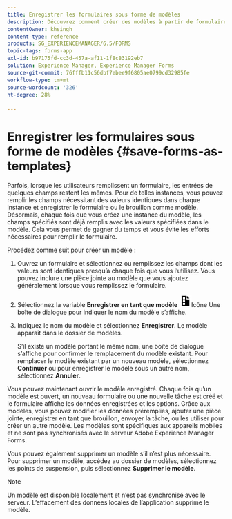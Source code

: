 ```yaml
---
title: Enregistrer les formulaires sous forme de modèles
description: Découvrez comment créer des modèles à partir de formulaires avec des données requises à plusieurs reprises.
contentOwner: khsingh
content-type: reference
products: SG_EXPERIENCEMANAGER/6.5/FORMS
topic-tags: forms-app
exl-id: b97175fd-cc3d-457a-af11-1f8c83192eb7
solution: Experience Manager, Experience Manager Forms
source-git-commit: 76fffb11c56dbf7ebee9f6805ae0799cd32985fe
workflow-type: tm+mt
source-wordcount: '326'
ht-degree: 28%

---
```


# Enregistrer les formulaires sous forme de modèles {#save-forms-as-templates}

Parfois, lorsque les utilisateurs remplissent un formulaire, les entrées de quelques champs restent les mêmes. Pour de telles instances, vous pouvez remplir les champs nécessitant des valeurs identiques dans chaque instance et enregistrer le formulaire ou le brouillon comme modèle. Désormais, chaque fois que vous créez une instance du modèle, les champs spécifiés sont déjà remplis avec les valeurs spécifiées dans le modèle. Cela vous permet de gagner du temps et vous évite les efforts nécessaires pour remplir le formulaire.

Procédez comme suit pour créer un modèle :

1. Ouvrez un formulaire et sélectionnez ou remplissez les champs dont les valeurs sont identiques presqu’à chaque fois que vous l’utilisez. Vous pouvez inclure une pièce jointe au modèle que vous ajoutez généralement lorsque vous remplissez le formulaire.
1. Sélectionnez la variable **Enregistrer en tant que modèle** ![save_as_template](assets/save_as_template.png)Icône Une boîte de dialogue pour indiquer le nom du modèle s’affiche.
1. Indiquez le nom du modèle et sélectionnez **Enregistrer**. Le modèle apparaît dans le dossier de modèles.

   S’il existe un modèle portant le même nom, une boîte de dialogue s’affiche pour confirmer le remplacement du modèle existant. Pour remplacer le modèle existant par un nouveau modèle, sélectionnez **Continuer** ou pour enregistrer le modèle sous un autre nom, sélectionnez **Annuler**.

Vous pouvez maintenant ouvrir le modèle enregistré. Chaque fois qu’un modèle est ouvert, un nouveau formulaire ou une nouvelle tâche est créé et le formulaire affiche les données enregistrées et les options. Grâce aux modèles, vous pouvez modifier les données préremplies, ajouter une pièce jointe, enregistrer en tant que brouillon, envoyer la tâche, ou les utiliser pour créer un autre modèle. Les modèles sont spécifiques aux appareils mobiles et ne sont pas synchronisés avec le serveur Adobe Experience Manager Forms.

Vous pouvez également supprimer un modèle s’il n’est plus nécessaire. Pour supprimer un modèle, accédez au dossier de modèles, sélectionnez les points de suspension, puis sélectionnez **Supprimer le modèle**.

>[!NOTE]
>
>Un modèle est disponible localement et n’est pas synchronisé avec le serveur. L’effacement des données locales de l’application supprime le modèle.
